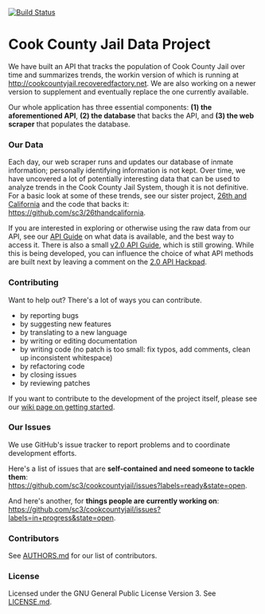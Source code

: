 [![Build Status](https://travis-ci.org/sc3/cookcountyjail.svg?branch=master)](https://travis-ci.org/sc3/cookcountyjail)

# Cook County Jail Data Project

We have built an API that tracks the population of Cook County Jail over time and summarizes trends, the workin version of which is running at http://cookcountyjail.recoveredfactory.net. We are also working on a newer version to supplement and eventually replace the one currently available. 

Our whole application has three essential components: **(1) the aforementioned API**, **(2) the database** that backs the API, and **(3) the web scraper** that populates the database. 


### Our Data

Each day, our web scraper runs and updates our database of inmate information; personally identifying information is not kept. Over time, we have uncovered a lot of potentially interesting data that can be used to analyze trends in the Cook County Jail System, though it is not definitive. For a basic look at some of these trends, see our sister project, [26th and California](http://26thandcalifornia.recoveredfactory.net/v1.0/) and the code that backs it: https://github.com/sc3/26thandcalifornia.  

If you are interested in exploring or otherwise using the raw data from our API, see our [API Guide](https://github.com/sc3/cookcountyjail/wiki/API-guide) on what data is available, and the best way to access it. There is also a small [v2.0 API Guide](https://github.com/sc3/cookcountyjail/wiki/API-2.0-Guide), which is still growing. While this is being developed, you can influence the choice of what API methods are built next by leaving a comment on the [2.0 API Hackpad](https://freegeekchicago.hackpad.com/Cook-Count-Jail-2.0-API-Requests-and-Ideas-for-Functionality-BbMobFdtEKu).


### Contributing

Want to help out? There's a lot of ways you can contribute.

- by reporting bugs
- by suggesting new features
- by translating to a new language
- by writing or editing documentation
- by writing code (no patch is too small: fix typos, add comments, clean up inconsistent whitespace)
- by refactoring code
- by closing issues
- by reviewing patches

If you want to contribute to the development of the project itself, please see our [wiki page on getting started](https://github.com/sc3/cookcountyjail/wiki/Contributing).


### Our Issues

We use GitHub's issue tracker to report problems and to coordinate development efforts.

Here's a list of issues that are **self-contained and need someone to tackle them**:  
https://github.com/sc3/cookcountyjail/issues?labels=ready&state=open. 

And here's another, for **things people are currently working on**:  
https://github.com/sc3/cookcountyjail/issues?labels=in+progress&state=open.
    
    
### Contributors
    
See [AUTHORS.md](https://github.com/sc3/cookcountyjail/blob/master/AUTHORS.md) for our list of contributors.

### License

Licensed under the GNU General Public License Version 3.
See [LICENSE.md](https://github.com/sc3/cookcountyjail/blob/master/LICENSE.md).

